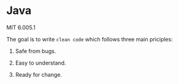 # Java
MIT 6.005.1


The goal is to write `clean code` which follows three main priciples:

1. Safe from bugs.  

2. Easy to understand.

3. Ready for change. 
